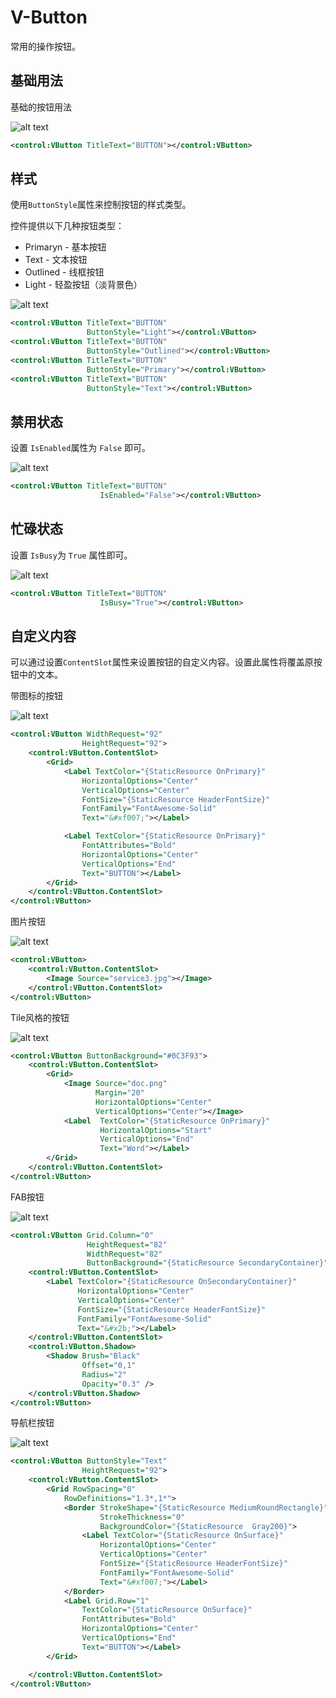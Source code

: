 
# V-Button

常用的操作按钮。


## 基础用法


基础的按钮用法

![alt text](assets/image-26.png)

```xml
<control:VButton TitleText="BUTTON"></control:VButton>
```

## 样式

使用`ButtonStyle`属性来控制按钮的样式类型。


控件提供以下几种按钮类型：

* Primaryn - 基本按钮
* Text - 文本按钮
* Outlined - 线框按钮
* Light - 轻盈按钮（淡背景色）

![alt text](assets/image-27.png)


```xml
<control:VButton TitleText="BUTTON"
                 ButtonStyle="Light"></control:VButton>
<control:VButton TitleText="BUTTON"
                 ButtonStyle="Outlined"></control:VButton>
<control:VButton TitleText="BUTTON"
                 ButtonStyle="Primary"></control:VButton>
<control:VButton TitleText="BUTTON"
                 ButtonStyle="Text"></control:VButton>
```

## 禁用状态

设置 `IsEnabled`属性为 `False` 即可。

![alt text](assets/image-28.png)

```xml
<control:VButton TitleText="BUTTON"
                    IsEnabled="False"></control:VButton>
```


## 忙碌状态

设置 `IsBusy`为 `True` 属性即可。

![alt text](assets/recording.gif)

```xml
<control:VButton TitleText="BUTTON"
                    IsBusy="True"></control:VButton>
```

## 自定义内容

可以通过设置`ContentSlot`属性来设置按钮的自定义内容。设置此属性将覆盖原按钮中的文本。

带图标的按钮

![alt text](assets/image-29.png)

```xml
<control:VButton WidthRequest="92"
                HeightRequest="92">
    <control:VButton.ContentSlot>
        <Grid>
            <Label TextColor="{StaticResource OnPrimary}"
                HorizontalOptions="Center"
                VerticalOptions="Center"
                FontSize="{StaticResource HeaderFontSize}"
                FontFamily="FontAwesome-Solid"
                Text="&#xf007;"></Label>

            <Label TextColor="{StaticResource OnPrimary}"
                FontAttributes="Bold"
                HorizontalOptions="Center"
                VerticalOptions="End"
                Text="BUTTON"></Label>
        </Grid>
    </control:VButton.ContentSlot>
</control:VButton>
```

图片按钮

![alt text](assets/image-31.png)

```xml
<control:VButton>
    <control:VButton.ContentSlot>
        <Image Source="service3.jpg"></Image>
    </control:VButton.ContentSlot>
</control:VButton>
```

Tile风格的按钮

![alt text](assets/image-30.png)

```xml
<control:VButton ButtonBackground="#0C3F93">
    <control:VButton.ContentSlot>
        <Grid>
            <Image Source="doc.png"
                   Margin="20"
                   HorizontalOptions="Center"
                   VerticalOptions="Center"></Image>
            <Label  TextColor="{StaticResource OnPrimary}"
                    HorizontalOptions="Start"
                    VerticalOptions="End"
                    Text="Word"></Label>
        </Grid>
    </control:VButton.ContentSlot>
</control:VButton>
```

FAB按钮

![alt text](assets/image-32.png)


```xml
<control:VButton Grid.Column="0"
                 HeightRequest="82"
                 WidthRequest="82"
                 ButtonBackground="{StaticResource SecondaryContainer}">
    <control:VButton.ContentSlot>
        <Label TextColor="{StaticResource OnSecondaryContainer}"
               HorizontalOptions="Center"
               VerticalOptions="Center"
               FontSize="{StaticResource HeaderFontSize}"
               FontFamily="FontAwesome-Solid"
               Text="&#x2b;"></Label>
    </control:VButton.ContentSlot>
    <control:VButton.Shadow>
        <Shadow Brush="Black"
                Offset="0,1"
                Radius="2"
                Opacity="0.3" />
    </control:VButton.Shadow>
</control:VButton>
```
导航栏按钮

![alt text](assets/image-34.png)

```xml
<control:VButton ButtonStyle="Text"
                HeightRequest="92">
    <control:VButton.ContentSlot>
        <Grid RowSpacing="0"
            RowDefinitions="1.3*,1*">
            <Border StrokeShape="{StaticResource MediumRoundRectangle}"
                    StrokeThickness="0"
                    BackgroundColor="{StaticResource  Gray200}">
                <Label TextColor="{StaticResource OnSurface}"
                    HorizontalOptions="Center"
                    VerticalOptions="Center"
                    FontSize="{StaticResource HeaderFontSize}"
                    FontFamily="FontAwesome-Solid"
                    Text="&#xf007;"></Label>
            </Border>
            <Label Grid.Row="1"
                TextColor="{StaticResource OnSurface}"
                FontAttributes="Bold"
                HorizontalOptions="Center"
                VerticalOptions="End"
                Text="BUTTON"></Label>
        </Grid>

    </control:VButton.ContentSlot>
</control:VButton>

```
